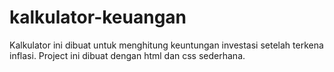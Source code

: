 # kalkulator-keuangan
Kalkulator ini dibuat untuk menghitung keuntungan investasi setelah terkena inflasi.
Project ini dibuat dengan html dan css sederhana.
